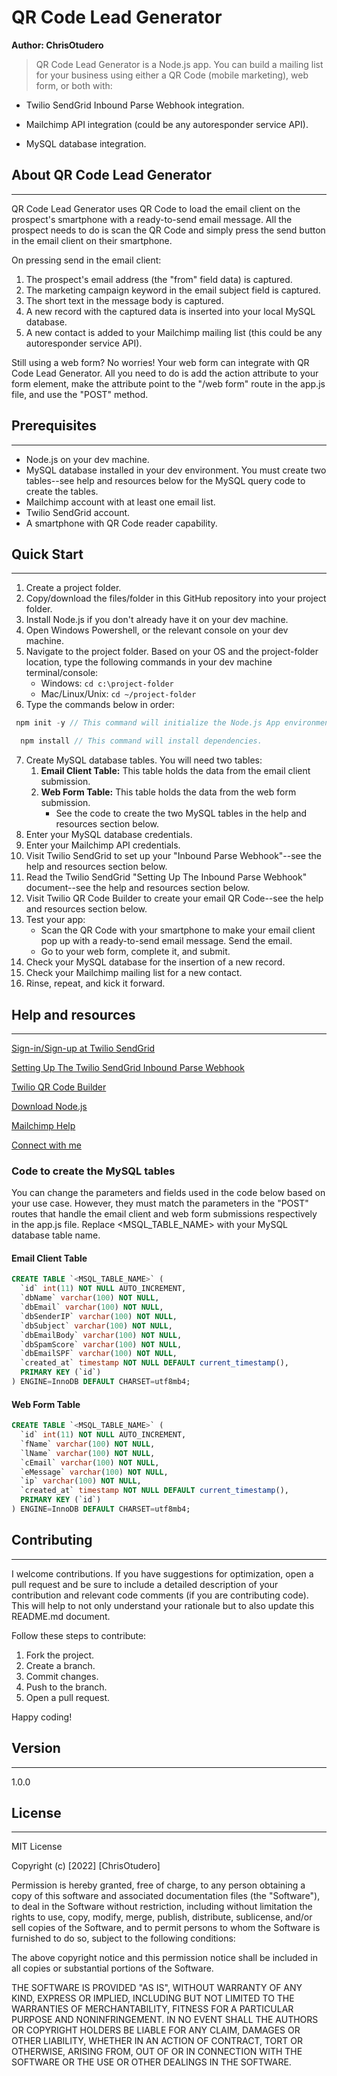 # QR Code Lead Generator

**Author: ChrisOtudero**

> QR Code Lead Generator is a Node.js app. You can build a mailing list for your business
> using either a QR Code (mobile marketing), web form, or both with:

- Twilio SendGrid Inbound Parse Webhook integration.

- Mailchimp API integration (could be any autoresponder service API).

- MySQL database integration.

## About QR Code Lead Generator

---

QR Code Lead Generator uses QR Code to load the email client on the prospect's smartphone with a ready-to-send email message. All the prospect needs to do is scan the QR Code and simply press the send button in the email client on their smartphone.

On pressing send in the email client:

1. The prospect's email address (the "from" field data) is captured.
2. The marketing campaign keyword in the email subject field is captured.
3. The short text in the message body is captured.
4. A new record with the captured data is inserted into your local MySQL database.
5. A new contact is added to your Mailchimp mailing list (this could be any autoresponder service API).

Still using a web form? No worries! Your web form can integrate with QR Code Lead Generator. All you need to do is add the action attribute to your form element, make the attribute point to the "/web form" route in the app.js file, and use the "POST" method.

## Prerequisites

---

- Node.js on your dev machine.
- MySQL database installed in your dev environment. You must create two tables--see help and resources below for the MySQL query code to create the tables.
- Mailchimp account with at least one email list.
- Twilio SendGrid account.
- A smartphone with QR Code reader capability.

## Quick Start

---

1. Create a project folder.
2. Copy/download the files/folder in this GitHub repository into your project folder.
3. Install Node.js if you don't already have it on your dev machine.
4. Open Windows Powershell, or the relevant console on your dev machine.
5. Navigate to the project folder. Based on your OS and the project-folder location, type the following commands in your dev machine terminal/console:
   - Windows: `cd c:\project-folder`
   - Mac/Linux/Unix: `cd ~/project-folder`
6. Type the commands below in order:

```js
 npm init -y // This command will initialize the Node.js App environment.

  npm install // This command will install dependencies.
```

7. Create MySQL database tables. You will need two tables:
   1. **Email Client Table:** This table holds the data from the email client submission.
   2. **Web Form Table:** This table holds the data from the web form submission.
      - See the code to create the two MySQL tables in the help and resources section below.
8. Enter your MySQL database credentials.
9. Enter your Mailchimp API credentials.
10. Visit Twilio SendGrid to set up your "Inbound Parse Webhook"--see the help and resources section below.
11. Read the Twilio SendGrid "Setting Up The Inbound Parse Webhook" document--see the help and resources section below.
12. Visit Twilio QR Code Builder to create your email QR Code--see the help and resources section below.
13. Test your app:
    - Scan the QR Code with your smartphone to make your email client pop up with a ready-to-send email message. Send the email.
    - Go to your web form, complete it, and submit.
14. Check your MySQL database for the insertion of a new record.
15. Check your Mailchimp mailing list for a new contact.
16. Rinse, repeat, and kick it forward.

## Help and resources

---

[Sign-in/Sign-up at Twilio SendGrid](https://signup.sendgrid.com/ "Sign-in/Sign-up at Twilio SendGrid")

[Setting Up The Twilio SendGrid Inbound Parse Webhook](https://docs.sendgrid.com/for-developers/parsing-email/setting-up-the-inbound-parse-webhook "Setting Up The Inbound Parse Webhook")

[Twilio QR Code Builder](https://server-1424-dev.twil.io/index.html "Twilio QR Code Builder")

[Download Node.js](https://nodejs.org/en/download/ "Download Node.js")

[Mailchimp Help](https://Mailchimp.com/help/ "Mailchimp Help")

[Connect with me](https://github.com/ChrisOtudero "Connect with me")

### Code to create the MySQL tables

You can change the parameters and fields used in the code below based on your use case. However, they must match the parameters in the "POST" routes that handle the email client and web form submissions respectively in the app.js file. Replace <MSQL_TABLE_NAME> with your MySQL database table name.

#### **Email Client Table**

```sql
CREATE TABLE `<MSQL_TABLE_NAME>` (
  `id` int(11) NOT NULL AUTO_INCREMENT,
  `dbName` varchar(100) NOT NULL,
  `dbEmail` varchar(100) NOT NULL,
  `dbSenderIP` varchar(100) NOT NULL,
  `dbSubject` varchar(100) NOT NULL,
  `dbEmailBody` varchar(100) NOT NULL,
  `dbSpamScore` varchar(100) NOT NULL,
  `dbEmailSPF` varchar(100) NOT NULL,
  `created_at` timestamp NOT NULL DEFAULT current_timestamp(),
  PRIMARY KEY (`id`)
) ENGINE=InnoDB DEFAULT CHARSET=utf8mb4;
```

#### **Web Form Table**

```sql
CREATE TABLE `<MSQL_TABLE_NAME>` (
  `id` int(11) NOT NULL AUTO_INCREMENT,
  `fName` varchar(100) NOT NULL,
  `lName` varchar(100) NOT NULL,
  `cEmail` varchar(100) NOT NULL,
  `eMessage` varchar(100) NOT NULL,
  `ip` varchar(100) NOT NULL,
  `created_at` timestamp NOT NULL DEFAULT current_timestamp(),
  PRIMARY KEY (`id`)
) ENGINE=InnoDB DEFAULT CHARSET=utf8mb4;
```

## Contributing

---

I welcome contributions. If you have suggestions for optimization, open a pull request and be sure to include a detailed description of your contribution and relevant code comments (if you are contributing code). This will help to not only understand your rationale but to also update this README.md document.

Follow these steps to contribute:

1. Fork the project.
2. Create a branch.
3. Commit changes.
4. Push to the branch.
5. Open a pull request.

Happy coding!

## Version

---

1.0.0

## License

---

MIT License

Copyright (c) [2022] [ChrisOtudero]

Permission is hereby granted, free of charge, to any person obtaining a copy
of this software and associated documentation files (the "Software"), to deal
in the Software without restriction, including without limitation the rights
to use, copy, modify, merge, publish, distribute, sublicense, and/or sell
copies of the Software, and to permit persons to whom the Software is
furnished to do so, subject to the following conditions:

The above copyright notice and this permission notice shall be included in all
copies or substantial portions of the Software.

THE SOFTWARE IS PROVIDED "AS IS", WITHOUT WARRANTY OF ANY KIND, EXPRESS OR
IMPLIED, INCLUDING BUT NOT LIMITED TO THE WARRANTIES OF MERCHANTABILITY,
FITNESS FOR A PARTICULAR PURPOSE AND NONINFRINGEMENT. IN NO EVENT SHALL THE
AUTHORS OR COPYRIGHT HOLDERS BE LIABLE FOR ANY CLAIM, DAMAGES OR OTHER
LIABILITY, WHETHER IN AN ACTION OF CONTRACT, TORT OR OTHERWISE, ARISING FROM,
OUT OF OR IN CONNECTION WITH THE SOFTWARE OR THE USE OR OTHER DEALINGS IN THE
SOFTWARE.
